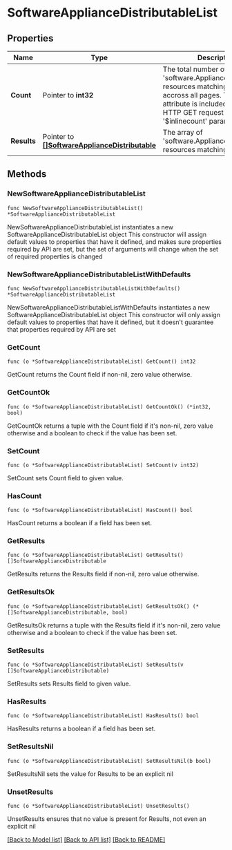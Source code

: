 # SoftwareApplianceDistributableList

## Properties

Name | Type | Description | Notes
------------ | ------------- | ------------- | -------------
**Count** | Pointer to **int32** | The total number of &#39;software.ApplianceDistributable&#39; resources matching the request, accross all pages. The &#39;Count&#39; attribute is included when the HTTP GET request includes the &#39;$inlinecount&#39; parameter. | [optional] 
**Results** | Pointer to [**[]SoftwareApplianceDistributable**](SoftwareApplianceDistributable.md) | The array of &#39;software.ApplianceDistributable&#39; resources matching the request. | [optional] 

## Methods

### NewSoftwareApplianceDistributableList

`func NewSoftwareApplianceDistributableList() *SoftwareApplianceDistributableList`

NewSoftwareApplianceDistributableList instantiates a new SoftwareApplianceDistributableList object
This constructor will assign default values to properties that have it defined,
and makes sure properties required by API are set, but the set of arguments
will change when the set of required properties is changed

### NewSoftwareApplianceDistributableListWithDefaults

`func NewSoftwareApplianceDistributableListWithDefaults() *SoftwareApplianceDistributableList`

NewSoftwareApplianceDistributableListWithDefaults instantiates a new SoftwareApplianceDistributableList object
This constructor will only assign default values to properties that have it defined,
but it doesn't guarantee that properties required by API are set

### GetCount

`func (o *SoftwareApplianceDistributableList) GetCount() int32`

GetCount returns the Count field if non-nil, zero value otherwise.

### GetCountOk

`func (o *SoftwareApplianceDistributableList) GetCountOk() (*int32, bool)`

GetCountOk returns a tuple with the Count field if it's non-nil, zero value otherwise
and a boolean to check if the value has been set.

### SetCount

`func (o *SoftwareApplianceDistributableList) SetCount(v int32)`

SetCount sets Count field to given value.

### HasCount

`func (o *SoftwareApplianceDistributableList) HasCount() bool`

HasCount returns a boolean if a field has been set.

### GetResults

`func (o *SoftwareApplianceDistributableList) GetResults() []SoftwareApplianceDistributable`

GetResults returns the Results field if non-nil, zero value otherwise.

### GetResultsOk

`func (o *SoftwareApplianceDistributableList) GetResultsOk() (*[]SoftwareApplianceDistributable, bool)`

GetResultsOk returns a tuple with the Results field if it's non-nil, zero value otherwise
and a boolean to check if the value has been set.

### SetResults

`func (o *SoftwareApplianceDistributableList) SetResults(v []SoftwareApplianceDistributable)`

SetResults sets Results field to given value.

### HasResults

`func (o *SoftwareApplianceDistributableList) HasResults() bool`

HasResults returns a boolean if a field has been set.

### SetResultsNil

`func (o *SoftwareApplianceDistributableList) SetResultsNil(b bool)`

 SetResultsNil sets the value for Results to be an explicit nil

### UnsetResults
`func (o *SoftwareApplianceDistributableList) UnsetResults()`

UnsetResults ensures that no value is present for Results, not even an explicit nil

[[Back to Model list]](../README.md#documentation-for-models) [[Back to API list]](../README.md#documentation-for-api-endpoints) [[Back to README]](../README.md)


